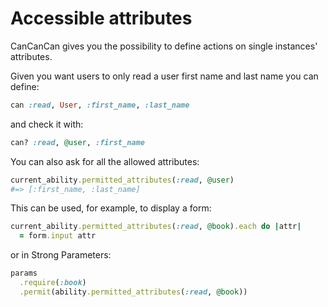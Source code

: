 # Accessible attributes

CanCanCan gives you the possibility to define actions on single instances' attributes.

Given you want users to only read a user first name and last name you can define:

```ruby
can :read, User, :first_name, :last_name
```

and check it with:

```ruby
can? :read, @user, :first_name
```

You can also ask for all the allowed attributes:

```ruby
current_ability.permitted_attributes(:read, @user)
#=> [:first_name, :last_name]
```

This can be used, for example, to display a form:

```ruby
current_ability.permitted_attributes(:read, @book).each do |attr|
  = form.input attr
```

or in Strong Parameters:

```ruby
params
  .require(:book)
  .permit(ability.permitted_attributes(:read, @book))
```